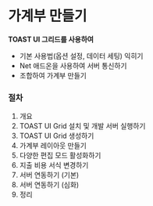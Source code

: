 # 가계부 만들기

**TOAST UI 그리드를 사용하여**

* 기본 사용법(옵션 설정, 데이터 세팅) 익히기
* Net 애드온을 사용하여 서버 통신하기
* 조합하여 가계부 만들기

### 절차

1. 개요
2. TOAST UI Grid 설치 및 개발 서버 실행하기
3. TOAST UI Grid 생성하기
4. 가계부 레이아웃 만들기
5. 다양한 편집 모드 활성화하기
6. 지출 비용 서식 변경하기
7. 서버 연동하기 (기본)
8. 서버 연동하기 (심화)
9. 정리
